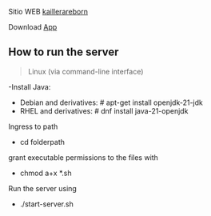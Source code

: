 
Sitio WEB
[kaillerareborn](https://kaillerareborn.github.io)

Download
 [App](https://github.com/God-Weapon/EmuLinkerSF/releases/download/0.93.2/EmuLinkerSF_v93.2.zip)

## How to run the server

> Linux (via command-line interface)

-Install Java: 

 - Debian and derivatives: # apt-get install openjdk-21-jdk 
 - RHEL and derivatives: # dnf install java-21-openjdk

  
Ingress to path

 - cd folderpath

grant executable permissions to the files with

 - chmod a+x *.sh

Run the server using

 - ./start-server.sh